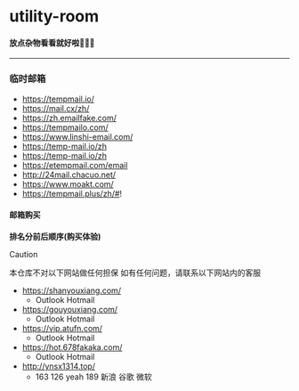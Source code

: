 # utility-room

#### 放点杂物看看就好啦🤣🤣🤣
----------

### 临时邮箱
* https://tempmail.io/
* https://mail.cx/zh/
* https://zh.emailfake.com/
* https://tempmailo.com/
* https://www.linshi-email.com/
* https://temp-mail.io/zh
* https://temp-mail.io/zh
* https://etempmail.com/email
* http://24mail.chacuo.net/
* https://www.moakt.com/
* https://tempmail.plus/zh/#!


#### 邮箱购买
**排名分前后顺序(购买体验)**

> [!CAUTION]
> 本仓库不对以下网站做任何担保 如有任何问题，请联系以下网站内的客服

* https://shanyouxiang.com/
    - Outlook Hotmail
* https://gouyouxiang.com/ 
    - Outlook Hotmail
* https://vip.atufn.com/
    - Outlook Hotmail
* https://hot.678fakaka.com/
    - Outlook Hotmail
* http://ynsx1314.top/
    - 163 126 yeah 189 新浪 谷歌 微软
